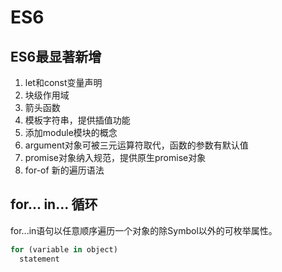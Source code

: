 # ES6

## ES6最显著新增
1. let和const变量声明
2. 块级作用域
3. 箭头函数
4. 模板字符串，提供插值功能
5. 添加module模块的概念
6. argument对象可被三元运算符取代，函数的参数有默认值
7. promise对象纳入规范，提供原生promise对象
8. for-of 新的遍历语法


## for... in... 循环
for...in语句以任意顺序遍历一个对象的除Symbol以外的可枚举属性。
```js
for (variable in object)
  statement
```